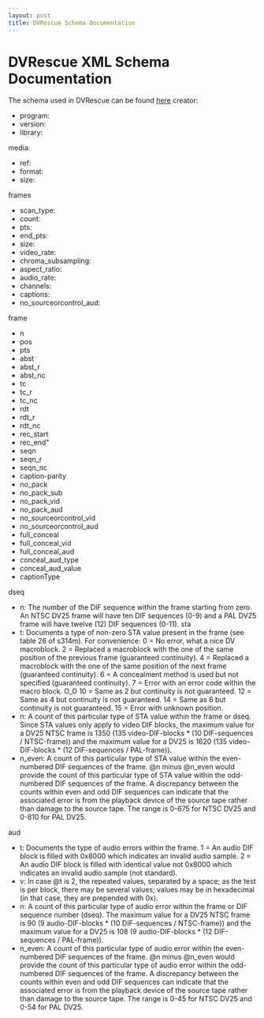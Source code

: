 ```yaml
---
layout: post
title: DVRescue Schema Documentation
---
```


# DVRescue XML Schema Documentation

The schema used in DVRescue can be found [here](https://github.com/mipops/dvrescue/blob/main/tools/dvrescue.xsd)
creator:
  - program:
  - version:
  - library:

media:
  - ref:
  - format:
  - size:

frames
  - scan_type:
  - count:
  - pts:
  - end_pts:
  - size:
  - video_rate:
  - chroma_subsampling:
  - aspect_ratio:
  - audio_rate:
  - channels:
  - captions:
  - no_sourceorcontrol_aud:

frame
  - n
  - pos
  - pts
  - abst
  - abst_r
  - abst_nc
  - tc
  - tc_r
  - tc_nc
  - rdt
  - rdt_r
  - rdt_nc
  - rec_start
  - rec_end"
  - seqn
  - seqn_r
  - seqn_nc
  - caption-parity
  - no_pack
  - no_pack_sub
  - no_pack_vid
  - no_pack_aud
  - no_sourceorcontrol_vid
  - no_sourceorcontrol_aud
  - full_conceal
  - full_conceal_vid
  - full_conceal_aud
  - conceal_aud_type
  - conceal_aud_value
  - captionType


dseq
  - n: The number of the DIF sequence within the frame starting from zero. An NTSC DV25 frame will have ten DIF sequences (0-9) and a PAL DV25 frame will have twelve (12) DIF sequences (0-11).
sta
 - t:  Documents a type of non-zero STA value present in the frame (see table 26 of s314m). For convenience:
          0 = No error, what a nice DV macroblock.
          2 = Replaced a macroblock with the one of the same position of the previous frame (guaranteed continuity).
          4 = Replaced a macroblock with the one of the same position of the next frame (guaranteed continuity).
          6 = A concealment method is used but not specified (guaranteed continuity).
          7 = Error with an error code within the macro block. O_O
         10 = Same as 2 but continuity is not guaranteed.
         12 = Same as 4 but continuity is not guaranteed.
         14 = Same as 6 but continuity is not guaranteed.
         15 = Error with unknown position.
 - n:  A count of this particular type of STA value within the frame or dseq. Since STA values only apply to video DIF blocks, the maximum value for a DV25 NTSC frame is 1350 (135 video-DIF-blocks * (10 DIF-sequences / NTSC-frame)) and the maximum value for a DV25 is 1620 (135 video-DIF-blocks * (12 DIF-sequences / PAL-frame)).
 - n_even: A count of this particular type of STA value within the even-numbered DIF sequences of the frame. @n minus @n_even would provide the count of this particular type of STA value within the odd-numbered DIF sequences of the frame. A discrepancy between the counts within even and odd DIF sequences can indicate that the associated error is from the playback device of the source tape rather than damage to the source tape. The range is 0-675 for NTSC DV25 and 0-810 for PAL DV25.

aud
 - t: Documents the type of audio errors within the frame.
    1 = An audio DIF block is filled with 0x8000 which indicates an invalid audio sample.
    2 = An audio DIF block is filled with identical value not 0x8000 which indicates an invalid audio sample (not standard).
 - v: In case @t is 2, the repeated values, separated by a space; as the test is per block, there may be several values; values may be in hexadecimal (in that case, they are prepended with 0x).
 - n: A count of this particular type of audio error within the frame or DIF sequence number (dseq). The maximum value for a DV25 NTSC frame is 90 (9 audio-DIF-blocks * (10 DIF-sequences / NTSC-frame)) and the maximum value for a DV25 is 108 (9 audio-DIF-blocks * (12 DIF-sequences / PAL-frame)).
 - n_even: A count of this particular type of audio error within the even-numbered DIF sequences of the frame. @n minus @n_even would provide the count of this particular type of audio error within the odd-numbered DIF sequences of the frame. A discrepancy between the counts within even and odd DIF sequences can indicate that the associated error is from the playback device of the source tape rather than damage to the source tape. The range is 0-45 for NTSC DV25 and 0-54 for PAL DV25.



